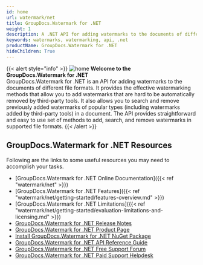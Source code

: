 ```yaml
---
id: home
url: watermark/net
title: GroupDocs.Watermark for .NET
weight: 1
description: A .NET API for adding watermarks to the documents of different file formats. It provides the effective watermarking methods that allow you to add watermarks that are hard to be automatically removed by third-party tools.
keywords: watermarks, watermarking, api, .net
productName: GroupDocs.Watermark for .NET
hideChildren: True
---
```

{{< alert style="info" >}}
![home](/watermark/net/images/home.png) **Welcome to the GroupDocs.Watermark for .NET**  
GroupDocs.Watermark for .NET is an API for adding watermarks to the documents of different file formats. It provides the effective watermarking methods that allow you to add watermarks that are hard to be automatically removed by third-party tools. It also allows you to search and remove previously added watermarks of popular types (including watermarks added by third-party tools) in a document. The API provides straightforward and easy to use set of methods to add, search, and remove watermarks in supported file formats.
{{< /alert >}}

## GroupDocs.Watermark for .NET Resources

Following are the links to some useful resources you may need to accomplish your tasks.

* [GroupDocs.Watermark for .NET Online Documentation]({{< ref "watermark/net" >}})
* [GroupDocs.Watermark for .NET Features]({{< ref "watermark/net/getting-started/features-overview.md" >}})
* [GroupDocs.Watermark for .NET Limitations]({{< ref "watermark/net/getting-started/evaluation-limitations-and-licensing.md" >}})
* [GroupDocs.Watermark for .NET Release Notes](https://releases.groupdocs.com/watermark/net/release-notes/)
* [GroupDocs.Watermark for .NET Product Page](https://products.groupdocs.com/watermark/net)
* [Install GroupDocs.Watermark for .NET NuGet Package](https://www.nuget.org/packages/GroupDocs.Watermark/)
* [GroupDocs.Watermark for .NET API Reference Guide](https://reference.groupdocs.com/net/watermark)
* [GroupDocs.Watermark for .NET Free Support Forum](https://forum.groupdocs.com/c/watermark)
* [GroupDocs.Watermark for .NET Paid Support Helpdesk](https://helpdesk.groupdocs.com/)
